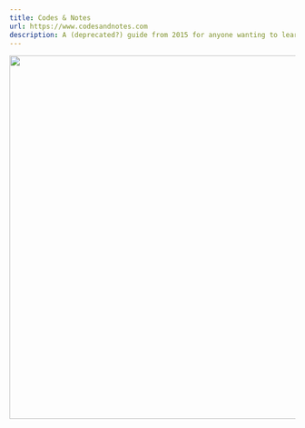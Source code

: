 ```yaml
---
title: Codes & Notes
url: https://www.codesandnotes.com
description: A (deprecated?) guide from 2015 for anyone wanting to learn more about web development. A no-longer work-in-progress collection of my personal codes and notes.
---
```


<img loading="lazy" src="./images/codesandnotes.jpg" alt="" width="640">

